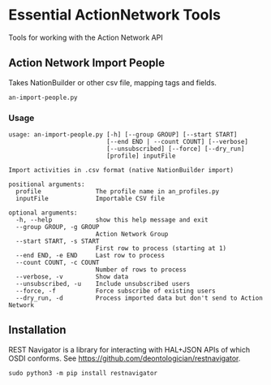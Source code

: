 
# Essential ActionNetwork Tools

Tools for working with the Action Network API

## Action Network Import People

Takes NationBuilder or other csv file, mapping tags and fields.

    an-import-people.py

### Usage

    usage: an-import-people.py [-h] [--group GROUP] [--start START]
                               [--end END | --count COUNT] [--verbose]
                               [--unsubscribed] [--force] [--dry_run]
                               [profile] inputFile
    
    Import activities in .csv format (native NationBuilder import)
    
    positional arguments:
      profile               The profile name in an_profiles.py
      inputFile             Importable CSV file
    
    optional arguments:
      -h, --help            show this help message and exit
      --group GROUP, -g GROUP
                            Action Network Group
      --start START, -s START
                            First row to process (starting at 1)
      --end END, -e END     Last row to process
      --count COUNT, -c COUNT
                            Number of rows to process
      --verbose, -v         Show data
      --unsubscribed, -u    Include unsubscribed users
      --force, -f           Force subscribe of existing users
      --dry_run, -d         Process imported data but don't send to Action     Network
  
## Installation

REST Navigator is a library for interacting with HAL+JSON APIs of which OSDI conforms. See https://github.com/deontologician/restnavigator.

    sudo python3 -m pip install restnavigator 

